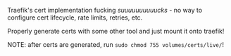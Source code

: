 Traefik's cert implementation fucking _suuuuuuuuuucks_ - no way to configure cert lifecycle, rate limits, retries, etc.

Properly generate certs with some other tool and just mount it onto traefik!

NOTE: after certs are generated, run `sudo chmod 755 volumes/certs/live/`!
